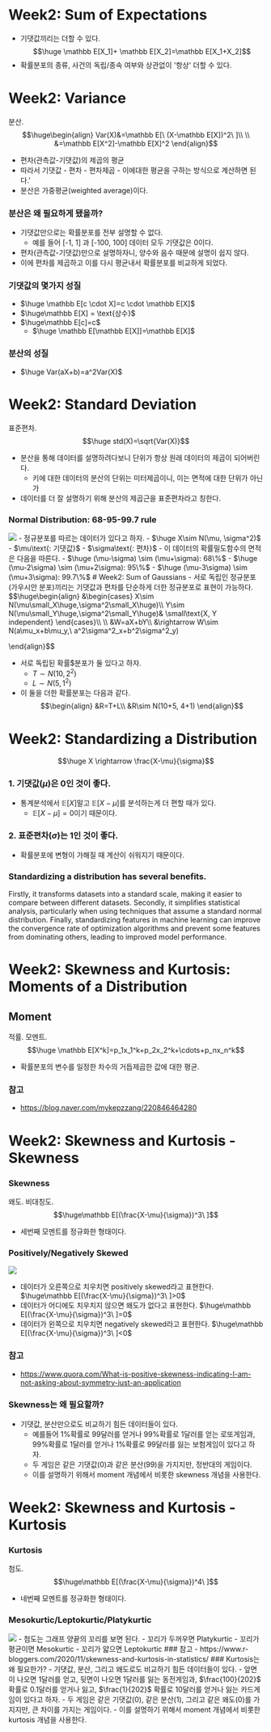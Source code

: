 # Week2: Sum of Expectations
- 기댓값끼리는 더할 수 있다.
$$\huge \mathbb E[X_1]+ \mathbb E[X_2]=\mathbb E[X_1+X_2]$$
- 확률분포의 종류, 사건의 독립/종속 여부와 상관없이 '항상' 더할 수 있다.
# Week2: Variance
분산.
$$\huge\begin{align}
Var(X)&=\mathbb E[\ (X-\mathbb E[X])^2\ ]\\
\\
&=\mathbb E[X^2]-\mathbb E[X]^2 
\end{align}$$
- 편차(관측값-기댓값)의 제곱의 평균
- 따라서 기댓값 - 편차 - 편차제곱 - 이에대한 평균을 구하는 방식으로 계산하면 된다.'
- 분산은 가중평균(weighted average)이다.
### 분산은 왜 필요하게 됐을까?
- 기댓값만으로는 확률분포를 전부 설명할 수 없다.
	- 예를 들어 [-1, 1] 과 [-100, 100] 데이터 모두 기댓값은 0이다.
- 편차(관측값-기댓값)만으로 설명하자니, 양수와 음수 때문에 설명이 쉽지 않다.
- 이에 편차를 제곱하고 이를 다시 평균내서 확률분포를 비교하게 되었다.
### 기댓값의 몇가지 성질
- $\huge \mathbb E[c \cdot X]=c \cdot \mathbb E[X]$
- $\huge\mathbb E[X] = \text{상수}$
- $\huge\mathbb E[c]=c$
	- $\huge \mathbb E[\mathbb E[X]]=\mathbb E[X]$
### 분산의 성질
- $\huge Var(aX+b)=a^2Var(X)$
# Week2: Standard Deviation
표준편차.
$$\huge std(X)=\sqrt{Var(X)}$$
- 분산을 통해 데이터를 설명하려다보니 단위가 항상 원래 데이터의 제곱이 되어버린다.
	- 키에 대한 데이터의 분산의 단위는 미터제곱이니, 이는 면적에 대한 단위가 아닌가
- 데이터를 더 잘 설명하기 위해 분산의 제곱근을 표준편차라고 칭한다.
### Normal Distribution: 68-95-99.7 rule
<img src="https://www.freecodecamp.org/news/content/images/2020/08/normal_dist_68_rule_heights.jpg">
- 정규분포를 따르는 데이터가 있다고 하자.
	- $\huge X\sim N(\mu, \sigma^2)$
	- $\mu\text{: 기댓값}$
	- $\sigma\text{: 편차}$
- 이 데이터의 확률밀도함수의 면적은 다음을 따른다.
	- $\huge (\mu-\sigma) \sim (\mu+\sigma): 68\%$
	- $\huge (\mu-2\sigma) \sim (\mu+2\sigma): 95\%$
	- $\huge (\mu-3\sigma) \sim (\mu+3\sigma): 99.7\%$
# Week2: Sum of Gaussians
- 서로 독립인 정규분포(가우시안 분포)끼리는 기댓값과 편차를 단순하게 더한 정규분포로 표현이 가능하다.
$$\huge\begin{align}
&\begin{cases} X\sim N(\mu\small_X\huge,\sigma^2\small_X\huge)\\
			  Y\sim N(\mu\small_Y\huge,\sigma^2\small_Y\huge)& \small\text{X, Y independent} \end{cases}\\
\\
&W=aX+bY\\
&\rightarrow W\sim N(a\mu_x+b\mu_y,\ a^2\sigma^2_x+b^2\sigma^2_y)

\end{align}$$
- 서로 독립된 확률$분포가 둘 있다고 하자.
	- $T\sim N(10, 2^2)$
	- $L\sim N(5,1^2)$
- 이 둘을 더한 확률분포는 다음과 같다.
$$\begin{align}
&R=T+L\\
&R\sim N(10+5, 4+1)
\end{align}$$
# Week2: Standardizing a Distribution
$$\huge X \rightarrow \frac{X-\mu}{\sigma}$$
### 1. 기댓값($\mu$)은 0인 것이 좋다.
- 통계분석에서 $\mathbb E[X]$말고 $\mathbb E[X-\mu]$를 분석하는게 더 편할 때가 있다.
	- $\mathbb E[X-\mu]=0$이기 때문이다.
### 2. 표준편차($\sigma$)는 1인 것이 좋다.
- 확률분포에 변형이 가해질 때 계산이 쉬워지기 때문이다.
### Standardizing a distribution has several benefits.
Firstly, it transforms datasets into a standard scale, making it easier to compare between different datasets.
Secondly, it simplifies statistical analysis, particularly when using techniques that assume a standard normal distribution.
Finally, standardizing features in machine learning can improve the convergence rate of optimization algorithms and prevent some features from dominating others, leading to improved model performance.
# Week2: Skewness and Kurtosis: Moments of a Distribution
## Moment
적률. 모멘트.
$$\huge \mathbb E[X^k]=p_1x_1^k+p_2x_2^k+\cdots+p_nx_n^k$$
- 확률분포의 변수를 일정한 차수의 거듭제곱한 값에 대한 평균.
### 참고
- https://blog.naver.com/mykepzzang/220846464280
# Week2: Skewness and Kurtosis - Skewness
### Skewness
왜도. 비대칭도.
$$\huge\mathbb E[(\frac{X-\mu}{\sigma})^3\ ]$$
- 세번째 모멘트를 정규화한 형태이다.
### Positively/Negatively Skewed
<img src="https://qph.cf2.quoracdn.net/main-qimg-1b2514ed201474a7895bd20de8445cae-lq">

- 데이터가 오른쪽으로 치우치면 positively skewed라고 표현한다.
	$\huge\mathbb E[(\frac{X-\mu}{\sigma})^3\ ]>0$
- 데이터가 어디에도 치우치지 않으면 왜도가 없다고 표현한다.
	$\huge\mathbb E[(\frac{X-\mu}{\sigma})^3\ ]=0$
- 데이터가 왼쪽으로 치우치면 negatively skewed라고 표현한다.
	$\huge\mathbb E[(\frac{X-\mu}{\sigma})^3\ ]<0$
### 참고
- https://www.quora.com/What-is-positive-skewness-indicating-I-am-not-asking-about-symmetry-just-an-application
### Skewness는 왜 필요할까?
- 기댓값, 분산만으로도 비교하기 힘든 데이터들이 있다.
	- 예를들어 1%확률로 99달러를 얻거나 99%확률로 1달러를 얻는 로또게임과, 99%확률로 1달러를 얻거나 1%확률로 99달러를 잃는 보험게임이 있다고 하자.
	- 두 게임은 같은 기댓값(0)과 같은 분산(99)을 가지지만, 정반대의 게임이다.
	- 이를 설명하기 위해서 moment 개념에서 비롯한 skewness 개념을 사용한다.
# Week2: Skewness and Kurtosis - Kurtosis
### Kurtosis
첨도.
$$\huge\mathbb E[(\frac{X-\mu}{\sigma})^4\ ]$$
- 네번째 모멘트를 정규화한 형태이다.
### Mesokurtic/Leptokurtic/Platykurtic
<img src="https://i2.wp.com/www.tutorialspoint.com/statistics/images/kurtosis.jpg?zoom=1.75&w=578&ssl=1">
- 첨도는 그래프 양끝의 꼬리를 보면 된다.
- 꼬리가 두꺼우면 Platykurtic
- 꼬리가 평균이면 Mesokurtic
- 꼬리가 얇으면 Leptokurtic
### 참고
- https://www.r-bloggers.com/2020/11/skewness-and-kurtosis-in-statistics/
### Kurtosis는 왜 필요한가?
- 기댓값, 분산, 그리고 왜도로도 비교하기 힘든 데이터들이 있다.
	- 앞면이 나오면 1달러를 얻고, 뒷면이 나오면 1달러를 잃는 동전게임과, $\frac{100}{202}$ 확률로 0.1달러를 얻거나 잃고, $\frac{1}{202}$ 확률로 10달러를 얻거나 잃는 카드게임이 있다고 하자.
	- 두 게임은 같은 기댓값(0), 같은 분산(1), 그리고 같은 왜도(0)를 가지지만, 큰 차이를 가지는 게임이다.
	- 이를 설명하기 위해서 moment 개념에서 비롯한 kurtosis 개념을 사용한다.